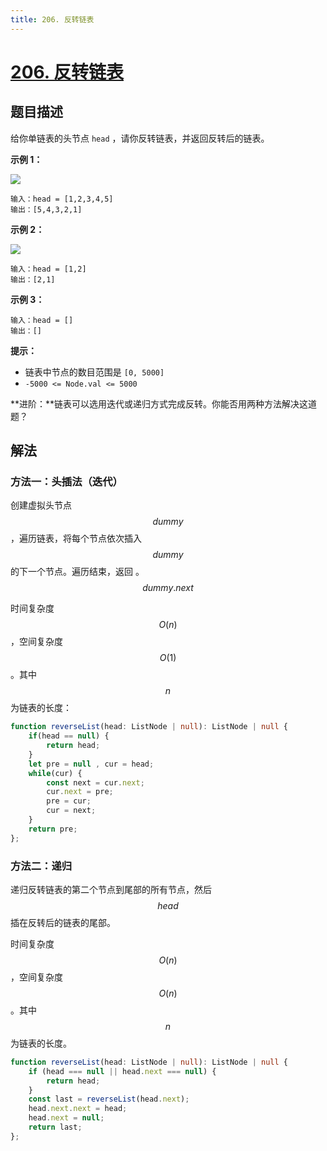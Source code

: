 ```yaml
---
title: 206. 反转链表
---
```

# [206. 反转链表](https://leetcode.cn/problems/reverse-linked-list)

## 题目描述

给你单链表的头节点 `head` ，请你反转链表，并返回反转后的链表。

**示例 1：**

![](reverse-linked-list-1.png)

```
输入：head = [1,2,3,4,5]
输出：[5,4,3,2,1]
```

**示例 2：**

![](reverse-linked-list-2.png)

```
输入：head = [1,2]
输出：[2,1]
```

**示例 3：**

```
输入：head = []
输出：[]
```

**提示：**

- 链表中节点的数目范围是 `[0, 5000]`
- `-5000 <= Node.val <= 5000`

**进阶：**链表可以选用迭代或递归方式完成反转。你能否用两种方法解决这道题？

## 解法

### 方法一：头插法（迭代）

创建虚拟头节点 $$dummy$$，遍历链表，将每个节点依次插入  $$dummy$$ 的下一个节点。遍历结束，返回 。$$dummy.next$$

时间复杂度 $$O(n)$$，空间复杂度 $$O(1)$$。其中 $$n$$ 为链表的长度：

```typescript
function reverseList(head: ListNode | null): ListNode | null {
    if(head == null) {
        return head;
    }
    let pre = null , cur = head;
    while(cur) {
        const next = cur.next;
        cur.next = pre;
        pre = cur;
        cur = next;
    }
    return pre;
};
```

### 方法二：递归

递归反转链表的第二个节点到尾部的所有节点，然后 $$head$$ 插在反转后的链表的尾部。

时间复杂度 $$O(n)$$，空间复杂度 $$O(n)$$。其中 $$n$$ 为链表的长度。

```typescript
function reverseList(head: ListNode | null): ListNode | null {
    if (head === null || head.next === null) {
        return head;
    }
    const last = reverseList(head.next);
    head.next.next = head;
    head.next = null;
    return last;
};
```

